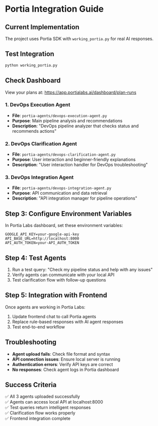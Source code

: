 # Portia Integration Guide

## Current Implementation
The project uses Portia SDK with `working_portia.py` for real AI responses.

## Test Integration
```bash
python working_portia.py
```

## Check Dashboard
View your plans at: https://app.portialabs.ai/dashboard/plan-runs

### 1. DevOps Execution Agent
- **File**: `portia-agents/devops-execution-agent.py`
- **Purpose**: Main pipeline analysis and recommendations
- **Description**: "DevOps pipeline analyzer that checks status and recommends actions"

### 2. DevOps Clarification Agent  
- **File**: `portia-agents/devops-clarification-agent.py`
- **Purpose**: User interaction and beginner-friendly explanations
- **Description**: "User interaction handler for DevOps troubleshooting"

### 3. DevOps Integration Agent
- **File**: `portia-agents/devops-integration-agent.py` 
- **Purpose**: API communication and data retrieval
- **Description**: "API integration manager for pipeline operations"

## Step 3: Configure Environment Variables
In Portia Labs dashboard, set these environment variables:

```
GOOGLE_API_KEY=your-google-api-key
API_BASE_URL=http://localhost:8000
API_AUTH_TOKEN=your-API_AUTH_TOKEN
```

## Step 4: Test Agents
1. Run a test query: "Check my pipeline status and help with any issues"
2. Verify agents can communicate with your local API
3. Test clarification flow with follow-up questions

## Step 5: Integration with Frontend
Once agents are working in Portia Labs:
1. Update frontend chat to call Portia agents
2. Replace rule-based responses with AI agent responses
3. Test end-to-end workflow

## Troubleshooting
- **Agent upload fails**: Check file format and syntax
- **API connection issues**: Ensure local server is running
- **Authentication errors**: Verify API keys are correct
- **No responses**: Check agent logs in Portia dashboard

## Success Criteria
✅ All 3 agents uploaded successfully  
✅ Agents can access local API at localhost:8000  
✅ Test queries return intelligent responses  
✅ Clarification flow works properly  
✅ Frontend integration complete